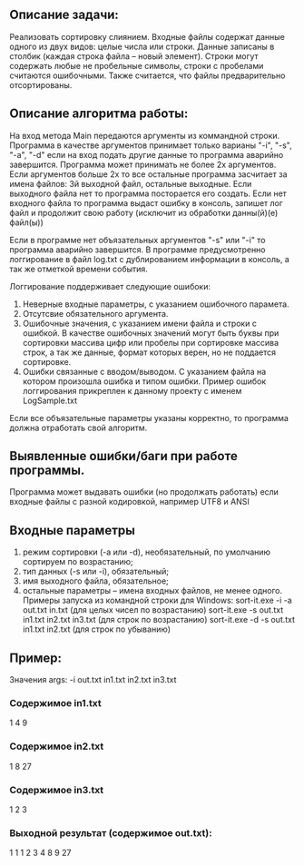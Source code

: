 ## Описание задачи:

Реализовать сортировку слиянием.
Входные файлы содержат данные одного из двух видов: целые числа или строки. Данные записаны
в столбик (каждая строка файла – новый элемент). Строки могут содержать любые не пробельные
символы, строки с пробелами считаются ошибочными. Также считается, что файлы предварительно
отсортированы.

## Описание алгоритма работы:
 На вход метода Main передаются аргументы из коммандной строки. Программа в качестве аргументов принимает только варианы "-i", "-s", "-a", "-d"
 если на вход подать другие данные то программа аварийно завершится.
 Программа может принимать не более 2х аргументов. 
 Если аргументов больше 2х то все остальные программа засчитает за имена файлов: 3й выходной файл, остальные выходные. 
 Если выходного файла нет то программа посторается его создать. Если нет входного файла то программа выдаст ошибку в консоль,
 запишет лог файл и продолжит свою работу (исключит из обработки данны(й)(е) файл(ы))

Если в программе нет  объязательных аргументов "-s" или "-i" то программа аварийно завершится.
 В программе предусмотренно логгирование в файл log.txt с дублированием информации в консоль, а так же отметкой времени события.
 
Логгирование поддерживает следующие ошибоки:
 1) Неверные входные параметры, с указанием ошибочного парамета.
 2) Отсутсвие обязательного аргумента.
 3) Ошибочные значения, с указанием имени файла и строки с ошибкой. В качестве ошибочных значений могут быть буквы при сортировки
 массива цифр или пробелы при сортировке массива строк, а так же данные, формат которых верен, но не поддается сортировке.
 4) Ошибки связанные с вводом/выводом. С указанием файла на котором произошла ошибка и типом ошибки.
 Пример ошибок логгирования прикреплен к данному проекту с именем LogSample.txt
 
 Если все объязательные параметры указаны корректно, то программа должна отработать свой алгоритм.
 
 ## Выявленные ошибки/баги при работе программы.
  
 Программа может выдавать ошибки (но продолжать работать) если входные файлы с разной кодировкой, например UTF8 и ANSI

 
## Входные параметры 
1. режим сортировки (-a или -d), необязательный, по умолчанию сортируем по возрастанию;
2. тип данных (-s или -i), обязательный;
3. имя выходного файла, обязательное;
4. остальные параметры – имена входных файлов, не менее одного.
   Примеры запуска из командной строки для Windows:
   sort-it.exe -i -a out.txt in.txt (для целых чисел по возрастанию)
   sort-it.exe -s out.txt in1.txt in2.txt in3.txt (для строк по возрастанию)
   sort-it.exe -d -s out.txt in1.txt in2.txt (для строк по убыванию)
## Пример:

Значения args:
-i out.txt in1.txt in2.txt in3.txt

### Содержимое in1.txt
1
4
9
### Содержимое in2.txt
1
8
27
### Содержимое in3.txt
1
2
3
### Выходной результат (содержимое out.txt):
1
1
1
2
3
4
8
9
27

